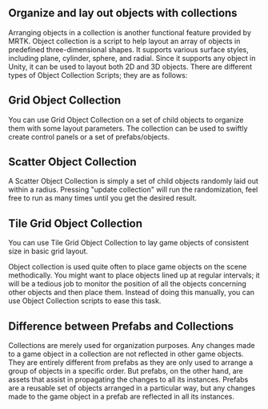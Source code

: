 ## Organize and lay out objects with collections

Arranging objects in a collection is another functional feature provided by MRTK. Object collection is a script to help layout an array of objects in predefined three-dimensional shapes. It supports various surface styles, including plane, cylinder, sphere, and radial. Since it supports any object in Unity, it can be used to layout both 2D and 3D objects. There are different types of Object Collection Scripts; they are as follows:

## Grid Object Collection

You can use Grid Object Collection on a set of child objects to organize them with some layout parameters. The collection can be used to swiftly create control panels or a set of prefabs/objects.

## Scatter Object Collection

A Scatter Object Collection is simply a set of child objects randomly laid out within a radius. Pressing "update collection" will run the randomization, feel free to run as many times until you get the desired result.

## Tile Grid Object Collection

You can use Tile Grid Object Collection to lay game objects of consistent size in basic grid layout.

Object collection is used quite often to place game objects on the scene methodically. You might want to place objects lined up at regular intervals; it will be a tedious job to monitor the position of all the objects concerning other objects and then place them. Instead of doing this manually, you can use Object Collection scripts to ease this task.

## Difference between Prefabs and Collections

Collections are merely used for organization purposes. Any changes made to a game object in a collection are not reflected in other game objects. They are entirely different from prefabs as they are only used to arrange a group of objects in a specific order. But prefabs, on the other hand, are assets that assist in propagating the changes to all its instances. Prefabs are a reusable set of objects arranged in a particular way, but any changes made to the game object in a prefab are reflected in all its instances.
